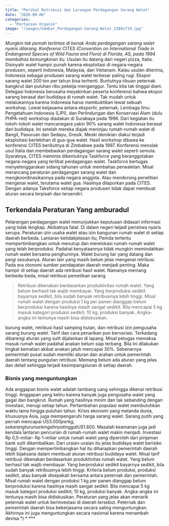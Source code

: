 ```yaml
---
title: "Perihal Retribusi dan Larangan Perdagangan Sarang Walet"
date: "2020-09-06"
categories: 
  - "Pertanian Organik"
image: "/images/Gambar_Perdagangan-Sarang-Walet_1280x719.jpg"
---
```


_Mungkin tak pemah terlintas di benak Anda perdagangan sarang walet nyaris dilarang. Konferensi CITES (Convention on International Trade in Endangered Species of Wild Fauna and Flora) di Florida, AS, pada 1994 membahas kemungkinan itu._ Usulan itu datang dari negeri pizza, Italia. Disinyalir walet hampir punah karena eksploitasi di negara-negara produsen, seperti Indonesia, Malaysia, dan Vietanam. Kalau usulan diterima, Indonesia sebagai produsen sarang walet terbesar paling rugi. Ekspor sarang walet 200 ton per tahun bisa terhenti. Buntutnya ribuan peternak bangkrut dan puluhan ribu pekeija menganggur. Tentu kita tak tinggal diam. Delegasi Indonesia berusaha meyakinkan peserta konferensi bahwa ekspor sarang berasal dari budidaya di rumah walet. Tak mudah untuk melalukannya karena Indonesia harus membuktikan lewat sebuah workshop. Lewat keijasama antara eksportir, peternak, Lembaga Ilmu Pengetahuan Indonesia (LIPI), dan Perlindungan dan Konservasi Alam (dulu PHPA-red) workshop diadakan di Surabaya pada 1996. Dari kegiatan itu tokoh-tokoh walet mancanegara yakin 90% sarang walet Indonesia berasal dari budidaya. Ini setelah mereka diajak meninjau rumah-rumah walet di Bangil, Pasuruan dan Sedayu, Gresik. Meski demikian diakui terjadi eksploitasi berlebihan di gua-gua walet. Hasil workshop dibawa ke konferensi CITES berikutnya di Zimbabwe pada 1997. Konferensi menolak usul Italia dan membebaskan perdagangan sarang walet seperti semula. Syaratnya, CITES meminta dibentuknya Taskforce yang beranggotakan negara-negara yang terlibat perdagangan walet. Taskforce bertugas menyelenggarakan sidang tahunan untuk membahas perwaletan. Misal merancang peraturan perdagangan sarang walet dan mengkoordinasikannya pada negara anggota. Atau mendorong penelitian mengenai walet, terutama walet gua. Hasilnya dilaporkan pada CITES. Dengan adanya Taksforce setiap negara produsen tidak dapat membuat aturan secara terpisah dan tersendiri.

## Terkendala Peraturan Yang amburadul

Pelarangan perdagangan walet menunjukkan keputusan didasari informasi yang tidak lengkap. Akibatnya fatal. Di dalam negeri teijadi peristiwa nyaris serupa. Peraturan izin usaha walet atau izin bangunan rumah walet di setiap daerah berbeda. Lantaran ketidakjelasan itu, Pemda tertentu mempertimbangkan untuk menutup dan merelokasi rumah-rumah walet yang telah berproduksi. Padahal kenyataannya tidak mungkin memindahkan rumah walet bersama penghuninya. Walet burung liar yang datang dan pergi sesukanya. Aturan lain yang masih belum jelas mengenai retribusi. Pada era otonomi sumber pendapatan daerah menjadi penting. Maka hampir di setiap daerah ada retribusi hasil walet. Namanya memang berbeda-beda, misal retribusi pemetikan sarang

> Retribusi dikenakan berdasarkan produktivitas rumah walet. Yang belum berhasil tak wajib membayar. Yang berproduksi sedikit bayarnya sedikit, bila sudah banyak retribusinya lebih tinggi. Misal rumah walet dengan produksi 1 kg per panen dianggap belum berproduksi karena hasilnya masih sangat sedikit. Bila mencapai 5 kg masuk kategori produksi sedikit; 10 kg, produksi banyak. Angka-angka ini tentunya masih bisa didiskusikan.

burung walet, retribusi hasil samping hutan, dan retribusi izin pengusaha sarang burung walet. Tarif dan cara penarikan pun bervariasi. Terkadang dibarengi aturan yang sulit dijalankan di lapang. Misal petugas memaksa masuk rumah walet padahal anakan belum siap terbang. Bila ini dilakukan tingkat kematian akibat anakan jatuh mencapai 30%. Sebenarnya pemerintah pusat sudah memiliki aturan dan arahan untuk pemerintah daerah tentang pungutan retribusi. Memang belum ada aturan yang jelas dan detail sehingga terjadi kesimpangsiuran di setiap daerah.

### Bisnis yang menguntungkan

Ada anggapan bisnis walet adalah tambang uang sehingga dikenai retribusi tinggi. Anggapan yang keliru karena banyak juga pengusaha walet yang gagal dan bangkrut. Rumah yang hasilnya minim dan tak sebanding dengan investasi, merugi setiap tahun. Pertambahan populasi walet membutuhkan waktu lama hingga puluhan tahun. Krisis ekonomi yang melanda dunia, khususnya Asia, juga mempengaruhi harga sarang walet. Sarang putih yang pernah mencapai US$3.000 per kg, sekarang turun setengahnya tinggal US$1.600. Masalah keamanan juga jadi kendala lantaran pencurian di rumah-rumah walet makin menjadi. Investasi Rp 0,5-miliar- Rp 1-miliar untuk rumah walet yang diperoleh dari pinjaman bank sulit dikembalikan. Dari uraian-uraian itu jelas budidaya walet berisiko tinggi. Dengan mempertimbangkan hal itu diharapkan pemerintah daerah lebih bijaksana dalam membuat aturan retribusi budidaya walet. Misal tarif retribusi dikenakan berdasarkan produktivitas rumah walet. Yang belum berhasil tak wajib membayar. Yang berproduksi sedikit bayarnya sedikit, bila sudah banyak retribusinya lebih tinggi. Kriteria belum produksi, produksi sedikit, atau banyak disepakati bersama antara peternak dan pemerintah. Misal rumah walet dengan produksi 1 kg per panen dianggap belum berproduksi karena hasilnya masih sangat sedikit. Bila mencapai 5 kg masuk kategori produksi sedikit; 10 kg, produksi banyak. Angka-angka ini tentunya masih bisa didiskusikan. Peraturan yang jelas akan menarik peternak walet untuk berinvestasi di daerah tersebut. Peternak dan pemerintah daerah bisa bekerjasama secara saling menguntungkan. Akhirnya ini juga menguntungkan secara nasional karena menambah devisa.\*) \* \*\*\*
